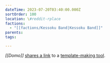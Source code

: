 ```yaml
---
dateTime: 2023-07-20T03:40:00.000Z
sortOrder: 100
location: \#reddit-rplace
factions:
  - "[[factions/Kessoku Band|Kessoku Band]]"
parents: 
tags: 

---
```

*[[Domo]]* [shares a link](discord://discord.com/channels/1093664259273130084/1131230952119615600/1131430338745348189) to a [template-making tool](https://charity.pxls.space/tutorial).
